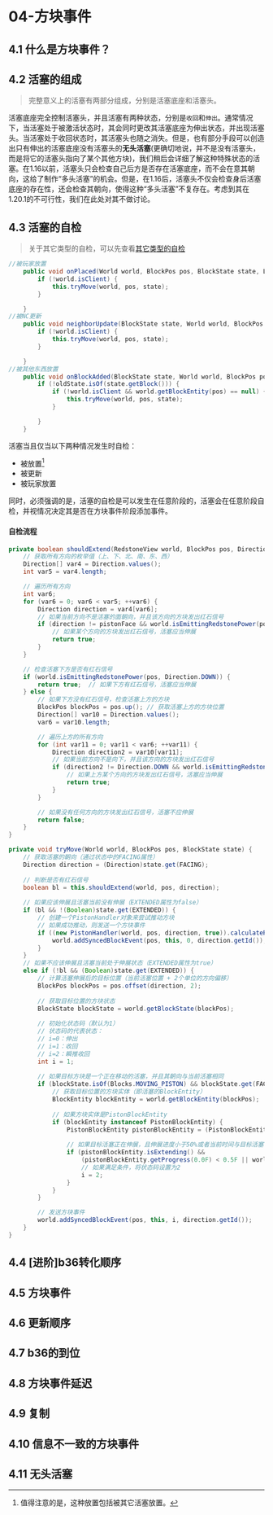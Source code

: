 # 04-方块事件

## 4.1 什么是方块事件？

## 4.2 活塞的组成

> 完整意义上的活塞有两部分组成，分别是活塞底座和活塞头。

活塞底座完全控制活塞头，并且活塞有两种状态，分别是`收回`和`伸出`。通常情况下，当活塞处于被激活状态时，其会同时更改其活塞底座为伸出状态，并出现活塞头。当活塞处于收回状态时，其活塞头也随之消失。但是，也有部分手段可以创造出只有伸出的活塞底座没有活塞头的**无头活塞**(更确切地说，并不是没有活塞头，而是将它的活塞头指向了某个其他方块)，我们稍后会详细了解这种特殊状态的活塞。在1.16以前，活塞头只会检查自己后方是否存在活塞底座，而不会在意其朝向，这给了制作“多头活塞”的机会。但是，在1.16后，活塞头不仅会检查身后活塞底座的存在性，还会检查其朝向，使得这种“多头活塞”不复存在。考虑到其在1.20.1的不可行性，我们在此处对其不做讨论。

## 4.3 活塞的自检

> 关于其它类型的自检，可以先查看[其它类型的自检](../BlockUpdate/01-更新概念与不同类型的更新.md)

```java
//被玩家放置
    public void onPlaced(World world, BlockPos pos, BlockState state, LivingEntity placer, ItemStack itemStack) {
        if (!world.isClient) {
            this.tryMove(world, pos, state);
        }

    }
//被NC更新
    public void neighborUpdate(BlockState state, World world, BlockPos pos, Block sourceBlock, BlockPos sourcePos, boolean notify) {
        if (!world.isClient) {
            this.tryMove(world, pos, state);
        }

    }
//被其他东西放置
    public void onBlockAdded(BlockState state, World world, BlockPos pos, BlockState oldState, boolean notify) {
        if (!oldState.isOf(state.getBlock())) {
            if (!world.isClient && world.getBlockEntity(pos) == null) {
                this.tryMove(world, pos, state);
            }

        }
    }
```

活塞当且仅当以下两种情况发生时自检：

- 被放置[^1]
- 被更新
- 被玩家放置

[^1]:值得注意的是，这种放置包括被其它活塞放置。

同时，必须强调的是，活塞的自检是可以发生在任意阶段的，活塞会在任意阶段自检，并视情况决定其是否在方块事件阶段添加事件。

#### 自检流程

```java
private boolean shouldExtend(RedstoneView world, BlockPos pos, Direction pistonFace) {
    // 获取所有方向的枚举值（上、下、北、南、东、西）
    Direction[] var4 = Direction.values();
    int var5 = var4.length;

    // 遍历所有方向
    int var6;
    for (var6 = 0; var6 < var5; ++var6) {
        Direction direction = var4[var6];
        // 如果当前方向不是活塞的面朝向，并且该方向的方块发出红石信号
        if (direction != pistonFace && world.isEmittingRedstonePower(pos.offset(direction), direction)) {
            // 如果某个方向的方块发出红石信号，活塞应当伸展
            return true;
        }
    }

    // 检查活塞下方是否有红石信号
    if (world.isEmittingRedstonePower(pos, Direction.DOWN)) {
        return true;  // 如果下方有红石信号，活塞应当伸展
    } else {
        // 如果下方没有红石信号，检查活塞上方的方块
        BlockPos blockPos = pos.up(); // 获取活塞上方的方块位置
        Direction[] var10 = Direction.values();
        var6 = var10.length;

        // 遍历上方的所有方向
        for (int var11 = 0; var11 < var6; ++var11) {
            Direction direction2 = var10[var11];
            // 如果当前方向不是向下，并且该方向的方块发出红石信号
            if (direction2 != Direction.DOWN && world.isEmittingRedstonePower(blockPos.offset(direction2), direction2)) {
                // 如果上方某个方向的方块发出红石信号，活塞应当伸展
                return true;
            }
        }

        // 如果没有任何方向的方块发出红石信号，活塞不应伸展
        return false;
    }
}
```

```java
private void tryMove(World world, BlockPos pos, BlockState state) {
    // 获取活塞的朝向（通过状态中的FACING属性）
    Direction direction = (Direction)state.get(FACING);
    
    // 判断是否有红石信号
    boolean bl = this.shouldExtend(world, pos, direction);
    
    // 如果应该伸展且活塞当前没有伸展（EXTENDED属性为false）
    if (bl && !(Boolean)state.get(EXTENDED)) {
        // 创建一个PistonHandler对象来尝试推动方块
        // 如果成功推动，则发送一个方块事件
        if ((new PistonHandler(world, pos, direction, true)).calculatePush()) {
            world.addSyncedBlockEvent(pos, this, 0, direction.getId());
        }
    }
    // 如果不应该伸展且活塞当前处于伸展状态（EXTENDED属性为true）
    else if (!bl && (Boolean)state.get(EXTENDED)) {
        // 计算活塞伸展后的目标位置（当前活塞位置 + 2个单位的方向偏移）
        BlockPos blockPos = pos.offset(direction, 2);
        
        // 获取目标位置的方块状态
        BlockState blockState = world.getBlockState(blockPos);
        
        // 初始化状态码（默认为1）
        // 状态码的代表状态：
        // i=0：伸出
        // i=1：收回
        // i=2：瞬推收回
        int i = 1;
        
        // 如果目标方块是一个正在移动的活塞，并且其朝向与当前活塞相同
        if (blockState.isOf(Blocks.MOVING_PISTON) && blockState.get(FACING) == direction) {
            // 获取目标位置的方块实体（即活塞的BlockEntity）
            BlockEntity blockEntity = world.getBlockEntity(blockPos);
            
            // 如果方块实体是PistonBlockEntity
            if (blockEntity instanceof PistonBlockEntity) {
                PistonBlockEntity pistonBlockEntity = (PistonBlockEntity)blockEntity;
                
                // 如果目标活塞正在伸展，且伸展进度小于50%或者当前时间与目标活塞保存的时间相同，或者当前世界正在进行方块更新
                if (pistonBlockEntity.isExtending() && 
                    (pistonBlockEntity.getProgress(0.0F) < 0.5F || world.getTime() == pistonBlockEntity.getSavedWorldTime() || ((ServerWorld)world).isInBlockTick())) {
                    // 如果满足条件，将状态码设置为2
                    i = 2;
                }
            }
        }

        // 发送方块事件
        world.addSyncedBlockEvent(pos, this, i, direction.getId());
    }
}
```

## 4.4 [进阶]b36转化顺序

## 4.5 方块事件

## 4.6 更新顺序

## 4.7 b36的到位

## 4.8 方块事件延迟

## 4.9 复制

## 4.10 信息不一致的方块事件

## 4.11 无头活塞
